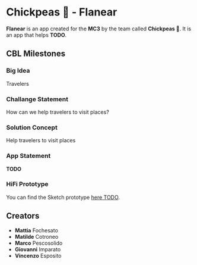 # Chickpeas 🍗 - Flanear 

**Flanear** is an app created for the **MC3** by the team called **Chickpeas 🍗**.
It is an app that helps **TODO**.

## CBL Milestones
### Big Idea
Travelers

### Challange Statement
How can we help travelers to visit places?

### Solution Concept
Help travelers to visit places

### App Statement
**TODO**

### HiFi Prototype
You can find the Sketch prototype [here TODO](TODO-).

## Creators

* **Mattia** Fochesato
* **Matilde** Cotroneo
* **Marco** Pescosolido
* **Giovanni** Imparato
* **Vincenzo** Esposito
